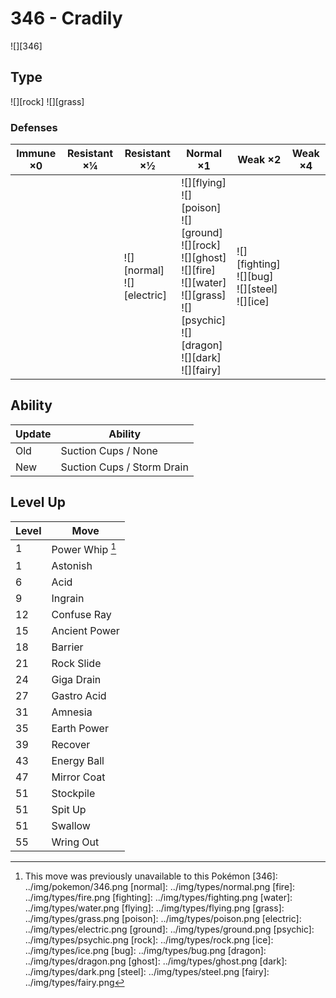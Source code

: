 # 346 - Cradily
![][346]

## Type

![][rock]  ![][grass]

### Defenses

Immune ×0 | Resistant ×¼ | Resistant ×½                     | Normal ×1                                                                                                                                                                   | Weak ×2                                                 | Weak ×4
---       | ---          | ---                              | ---                                                                                                                                                                         | ---                                                     | ---
&nbsp;    | &nbsp;       | ![][normal]<br>![][electric]<br> | ![][flying]<br>![][poison]<br>![][ground]<br>![][rock]<br>![][ghost]<br>![][fire]<br>![][water]<br>![][grass]<br>![][psychic]<br>![][dragon]<br>![][dark]<br>![][fairy]<br> | ![][fighting]<br>![][bug]<br>![][steel]<br>![][ice]<br> | &nbsp;

## Ability

Update | Ability
---    | ---
Old    | Suction Cups / None
New    | Suction Cups / Storm Drain

## Level Up

Level | Move
---   | ---
1     | Power Whip [^1]
1     | Astonish
6     | Acid
9     | Ingrain
12    | Confuse Ray
15    | Ancient Power
18    | Barrier
21    | Rock Slide
24    | Giga Drain
27    | Gastro Acid
31    | Amnesia
35    | Earth Power
39    | Recover
43    | Energy Ball
47    | Mirror Coat
51    | Stockpile
51    | Spit Up
51    | Swallow
55    | Wring Out

[^1]: This move was previously unavailable to this Pokémon
[346]: ../img/pokemon/346.png
[normal]: ../img/types/normal.png
[fire]: ../img/types/fire.png
[fighting]: ../img/types/fighting.png
[water]: ../img/types/water.png
[flying]: ../img/types/flying.png
[grass]: ../img/types/grass.png
[poison]: ../img/types/poison.png
[electric]: ../img/types/electric.png
[ground]: ../img/types/ground.png
[psychic]: ../img/types/psychic.png
[rock]: ../img/types/rock.png
[ice]: ../img/types/ice.png
[bug]: ../img/types/bug.png
[dragon]: ../img/types/dragon.png
[ghost]: ../img/types/ghost.png
[dark]: ../img/types/dark.png
[steel]: ../img/types/steel.png
[fairy]: ../img/types/fairy.png
